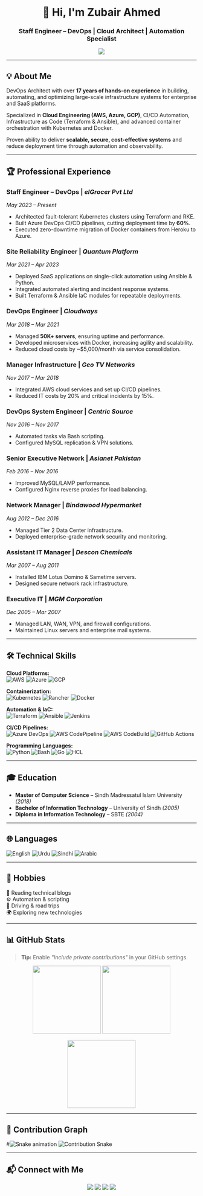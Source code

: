 <h1 align="center">👋 Hi, I'm Zubair Ahmed</h1>
<h3 align="center">Staff Engineer – DevOps | Cloud Architect | Automation Specialist</h3>

<p align="center">
  <img src="https://readme-typing-svg.herokuapp.com?font=Fira+Code&size=22&duration=3000&pause=1000&color=00F7FF&center=true&vCenter=true&width=900&lines=17%2B+Years+of+Experience+in+DevOps+%26+Cloud;AWS+%7C+Azure+%7C+GCP+Expert;Python+%7C+Ansible+%7C+Terraform;Kubernetes+AKS+%7C+Rancher;CI%2FCD+Pipelines+%7C+CodePipeline+%7C+CodeBuild;Scaling+%7C+Automation+%7C+Observability">
</p>

---

## 💡 About Me
DevOps Architect with over **17 years of hands-on experience** in building, automating, and optimizing large-scale infrastructure systems for enterprise and SaaS platforms.  

Specialized in **Cloud Engineering (AWS, Azure, GCP)**, CI/CD Automation, Infrastructure as Code (Terraform & Ansible), and advanced container orchestration with Kubernetes and Docker.  

Proven ability to deliver **scalable, secure, cost-effective systems** and reduce deployment time through automation and observability.

---

## 🏆 Professional Experience

### **Staff Engineer – DevOps** | *elGrocer Pvt Ltd*  
*May 2023 – Present*  
- Architected fault-tolerant Kubernetes clusters using Terraform and RKE.  
- Built Azure DevOps CI/CD pipelines, cutting deployment time by **60%**.  
- Executed zero-downtime migration of Docker containers from Heroku to Azure.

### **Site Reliability Engineer** | *Quantum Platform*  
*Mar 2021 – Apr 2023*  
- Deployed SaaS applications on single-click automation using Ansible & Python.  
- Integrated automated alerting and incident response systems.  
- Built Terraform & Ansible IaC modules for repeatable deployments.

### **DevOps Engineer** | *Cloudways*  
*Mar 2018 – Mar 2021*  
- Managed **50K+ servers**, ensuring uptime and performance.  
- Developed microservices with Docker, increasing agility and scalability.  
- Reduced cloud costs by ~$5,000/month via service consolidation.

### **Manager Infrastructure** | *Geo TV Networks*  
*Nov 2017 – Mar 2018*  
- Integrated AWS cloud services and set up CI/CD pipelines.  
- Reduced IT costs by 20% and critical incidents by 15%.

### **DevOps System Engineer** | *Centric Source*  
*Nov 2016 – Nov 2017*  
- Automated tasks via Bash scripting.  
- Configured MySQL replication & VPN solutions.

### **Senior Executive Network** | *Asianet Pakistan*  
*Feb 2016 – Nov 2016*  
- Improved MySQL/LAMP performance.  
- Configured Nginx reverse proxies for load balancing.

### **Network Manager** | *Bindawood Hypermarket*  
*Aug 2012 – Dec 2016*  
- Managed Tier 2 Data Center infrastructure.  
- Deployed enterprise-grade network security and monitoring.

### **Assistant IT Manager** | *Descon Chemicals*  
*Mar 2007 – Aug 2011*  
- Installed IBM Lotus Domino & Sametime servers.  
- Designed secure network rack infrastructure.

### **Executive IT** | *MGM Corporation*  
*Dec 2005 – Mar 2007*  
- Managed LAN, WAN, VPN, and firewall configurations.  
- Maintained Linux servers and enterprise mail systems.

---

## 🛠️ Technical Skills

**Cloud Platforms:**  
![AWS](https://img.shields.io/badge/AWS-FF9900?style=for-the-badge&logo=amazonaws&logoColor=white)
![Azure](https://img.shields.io/badge/Azure-0078D4?style=for-the-badge&logo=microsoftazure&logoColor=white)
![GCP](https://img.shields.io/badge/GCP-4285F4?style=for-the-badge&logo=googlecloud&logoColor=white)

**Containerization:**  
![Kubernetes](https://img.shields.io/badge/Kubernetes-326CE5?style=for-the-badge&logo=kubernetes&logoColor=white)
![Rancher](https://img.shields.io/badge/Rancher-0075A8?style=for-the-badge&logo=rancher&logoColor=white)
![Docker](https://img.shields.io/badge/Docker-2496ED?style=for-the-badge&logo=docker&logoColor=white)

**Automation & IaC:**  
![Terraform](https://img.shields.io/badge/Terraform-623CE4?style=for-the-badge&logo=terraform&logoColor=white)
![Ansible](https://img.shields.io/badge/Ansible-EE0000?style=for-the-badge&logo=ansible&logoColor=white)
![Jenkins](https://img.shields.io/badge/Jenkins-D24939?style=for-the-badge&logo=jenkins&logoColor=white)

**CI/CD Pipelines:**  
![Azure DevOps](https://img.shields.io/badge/Azure%20DevOps-0078D7?style=for-the-badge&logo=azuredevops&logoColor=white)
![AWS CodePipeline](https://img.shields.io/badge/AWS%20CodePipeline-FF9900?style=for-the-badge&logo=amazonaws&logoColor=white)
![AWS CodeBuild](https://img.shields.io/badge/AWS%20CodeBuild-FF9900?style=for-the-badge&logo=amazonaws&logoColor=white)
![GitHub Actions](https://img.shields.io/badge/GitHub%20Actions-2088FF?style=for-the-badge&logo=githubactions&logoColor=white)

**Programming Languages:**  
![Python](https://img.shields.io/badge/Python-3776AB?style=for-the-badge&logo=python&logoColor=white)
![Bash](https://img.shields.io/badge/Bash-4EAA25?style=for-the-badge&logo=gnubash&logoColor=white)
![Go](https://img.shields.io/badge/Go-00ADD8?style=for-the-badge&logo=go&logoColor=white)
![HCL](https://img.shields.io/badge/HCL-323330?style=for-the-badge&logo=hashicorp&logoColor=white)

---

## 🎓 Education
- **Master of Computer Science** – Sindh Madressatul Islam University *(2018)*  
- **Bachelor of Information Technology** – University of Sindh *(2005)*  
- **Diploma in Information Technology** – SBTE *(2004)*  

---

## 🌐 Languages
![English](https://img.shields.io/badge/English-Blue?style=for-the-badge)
![Urdu](https://img.shields.io/badge/Urdu-Green?style=for-the-badge)
![Sindhi](https://img.shields.io/badge/Sindhi-Orange?style=for-the-badge)
![Arabic](https://img.shields.io/badge/Arabic-Red?style=for-the-badge)

---

## 🎯 Hobbies
📖 Reading technical blogs  
⚙ Automation & scripting  
🚗 Driving & road trips  
🌍 Exploring new technologies  

---

## 📊 GitHub Stats
> **Tip:** Enable *"Include private contributions"* in your GitHub settings.

<p align="center">
  <img src="https://github-readme-stats.vercel.app/api?username=zubairahmed992&show_icons=true&theme=radical" height="180">
  <img src="https://github-readme-stats.vercel.app/api/top-langs/?username=zubairahmed992&layout=compact&theme=radical" height="180">
</p>

<p align="center">
  <img src="https://github-readme-streak-stats.herokuapp.com?user=zubairahmed992&theme=radical&date_format=j%20M%5B%20Y%5D" height="180">
</p>

---

## 🐍 Contribution Graph
#![Snake animation](https://raw.githubusercontent.com/zubairahmed992/zubairahmed992/output/github-contribution-grid-snake.svg)
![Contribution Snake](https://raw.githubusercontent.com/zubairahmed992/zubairahmed992/main/output/github-contribution-grid-snake.svg)

---

## 📬 Connect with Me
<p align="center">
  <a href="https://www.linkedin.com/in/zubairahmd"><img src="https://img.shields.io/badge/LinkedIn-0A66C2?style=for-the-badge&logo=linkedin&logoColor=white"></a>
  <a href="https://twitter.com/zupetek"><img src="https://img.shields.io/badge/Twitter-1DA1F2?style=for-the-badge&logo=twitter&logoColor=white"></a>
  <a href="https://www.youtube.com/@zupetek"><img src="https://img.shields.io/badge/YouTube-FF0000?style=for-the-badge&logo=youtube&logoColor=white"></a>
  <a href="https://medium.com/@cloudways.zubair"><img src="https://img.shields.io/badge/Medium-000000?style=for-the-badge&logo=medium&logoColor=white"></a>
</p>
